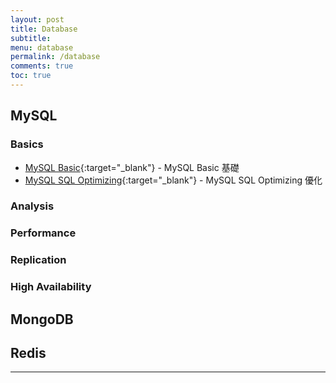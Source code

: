 ```yaml
---
layout: post
title: Database
subtitle:
menu: database
permalink: /database
comments: true
toc: true
---
```


## MySQL

### Basics

- [MySQL Basic](https://www.hauchenglee.com/mysql-basic/){:target="_blank"} - MySQL Basic 基礎
- [MySQL SQL Optimizing](https://www.hauchenglee.com/mysql-sql-optimization/){:target="_blank"} - MySQL SQL Optimizing 優化

### Analysis



### Performance



### Replication



### High Availability



## MongoDB



## Redis



---